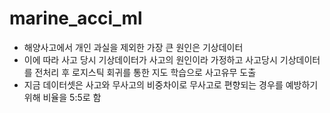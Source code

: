 # marine_acci_ml

- 해양사고에서 개인 과실을 제외한 가장 큰 원인은 기상데이터
- 이에 따라 사고 당시 기상데이터가 사고의 원인이라 가정하고 사고당시 기상데이터를 전처리 후 로지스틱 회귀를 통한 지도 학습으로 사고유무 도출
- 지금 데이터셋은 사고와 무사고의 비중차이로 무사고로 편향되는 경우를 예방하기 위해 비율을 5:5로 함

